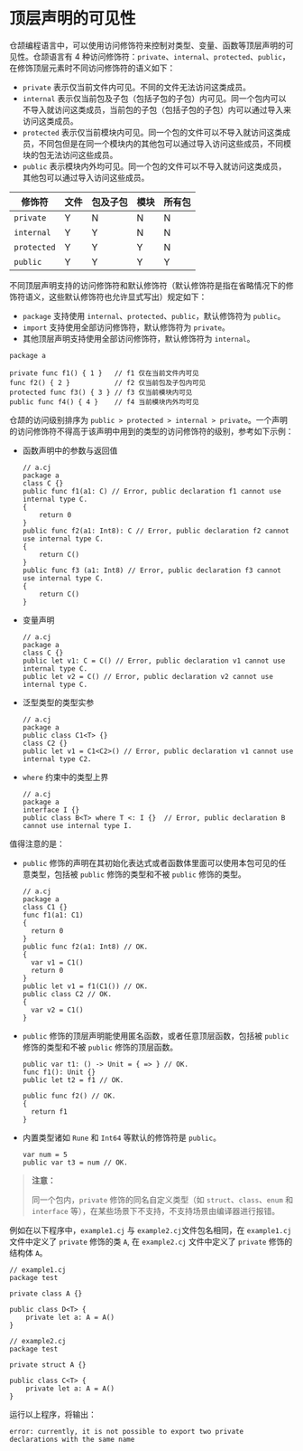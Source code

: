# 顶层声明的可见性

仓颉编程语言中，可以使用访问修饰符来控制对类型、变量、函数等顶层声明的可见性。仓颉语言有 4 种访问修饰符：`private`、`internal`、`protected`、`public`，在修饰顶层元素时不同访问修饰符的语义如下：

- `private` 表示仅当前文件内可见。不同的文件无法访问这类成员。
- `internal` 表示仅当前包及子包（包括子包的子包）内可见。同一个包内可以不导入就访问这类成员，当前包的子包（包括子包的子包）内可以通过导入来访问这类成员。
- `protected` 表示仅当前模块内可见。同一个包的文件可以不导入就访问这类成员，不同包但是在同一个模块内的其他包可以通过导入访问这些成员，不同模块的包无法访问这些成员。
- `public` 表示模块内外均可见。同一个包的文件可以不导入就访问这类成员，其他包可以通过导入访问这些成员。

| 修饰符         | 文件 | 包及子包 | 模块 | 所有包 |
|-------------|------|----------|------|--------|
| `private`   | Y    | N        | N    | N      |
| `internal`  | Y    | Y        | N    | N      |
| `protected` | Y    | Y        | Y    | N      |
| `public`    | Y    | Y        | Y    | Y      |

不同顶层声明支持的访问修饰符和默认修饰符（默认修饰符是指在省略情况下的修饰符语义，这些默认修饰符也允许显式写出）规定如下：

- `package` 支持使用 `internal`、`protected`、`public`，默认修饰符为 `public`。
- `import` 支持使用全部访问修饰符，默认修饰符为 `private`。
- 其他顶层声明支持使用全部访问修饰符，默认修饰符为 `internal`。

<!-- compile -->

```cangjie
package a

private func f1() { 1 }   // f1 仅在当前文件内可见
func f2() { 2 }           // f2 仅当前包及子包内可见
protected func f3() { 3 } // f3 仅当前模块内可见
public func f4() { 4 }    // f4 当前模块内外均可见
```

仓颉的访问级别排序为 `public > protected > internal > private`。一个声明的访问修饰符不得高于该声明中用到的类型的访问修饰符的级别，参考如下示例：

- 函数声明中的参数与返回值

    <!-- compile.error -->

    ```cangjie
    // a.cj
    package a
    class C {}
    public func f1(a1: C) // Error, public declaration f1 cannot use internal type C.
    {
        return 0
    }
    public func f2(a1: Int8): C // Error, public declaration f2 cannot use internal type C.
    {
        return C()
    }
    public func f3 (a1: Int8) // Error, public declaration f3 cannot use internal type C.
    {
        return C()
    }
    ```

- 变量声明

    <!-- compile.error -->

    ```cangjie
    // a.cj
    package a
    class C {}
    public let v1: C = C() // Error, public declaration v1 cannot use internal type C.
    public let v2 = C() // Error, public declaration v2 cannot use internal type C.
    ```

- 泛型类型的类型实参

    <!-- compile.error -->

    ```cangjie
    // a.cj
    package a
    public class C1<T> {}
    class C2 {}
    public let v1 = C1<C2>() // Error, public declaration v1 cannot use internal type C2.
    ```

- `where` 约束中的类型上界

    <!-- compile.error -->

    ```cangjie
    // a.cj
    package a
    interface I {}
    public class B<T> where T <: I {}  // Error, public declaration B cannot use internal type I.
    ```

值得注意的是：

- `public` 修饰的声明在其初始化表达式或者函数体里面可以使用本包可见的任意类型，包括被 `public` 修饰的类型和不被 `public` 修饰的类型。

    <!-- compile -->

    ```cangjie
    // a.cj
    package a
    class C1 {}
    func f1(a1: C1)
    {
      return 0
    }
    public func f2(a1: Int8) // OK.
    {
      var v1 = C1()
      return 0
    }
    public let v1 = f1(C1()) // OK.
    public class C2 // OK.
    {
      var v2 = C1()
    }
    ```

- `public` 修饰的顶层声明能使用匿名函数，或者任意顶层函数，包括被 `public` 修饰的类型和不被 `public` 修饰的顶层函数。

    <!-- compile -toplevel-->

    ```cangjie
    public var t1: () -> Unit = { => } // OK.
    func f1(): Unit {}
    public let t2 = f1 // OK.

    public func f2() // OK.
    {
      return f1
    }
    ```

- 内置类型诸如 `Rune` 和 `Int64` 等默认的修饰符是 `public`。

    <!-- compile -toplevel-->

    ```cangjie
    var num = 5
    public var t3 = num // OK.
    ```

> **注意：**
>
> 同一个包内，`private` 修饰的同名自定义类型（如 `struct`、`class`、`enum` 和 `interface` 等），在某些场景下不支持，不支持场景由编译器进行报错。

例如在以下程序中，`example1.cj` 与 `example2.cj`文件包名相同，在 `example1.cj` 文件中定义了 `private` 修饰的类 `A`, 在 `example2.cj` 文件中定义了 `private` 修饰的结构体 `A`。

<!-- compile -->

```cangjie
// example1.cj
package test

private class A {}

public class D<T> {
    private let a: A = A()
}
```

<!-- compile -->

```cangjie
// example2.cj
package test

private struct A {}

public class C<T> {
    private let a: A = A()
}
```

运行以上程序，将输出：

```text
error: currently, it is not possible to export two private declarations with the same name
```
